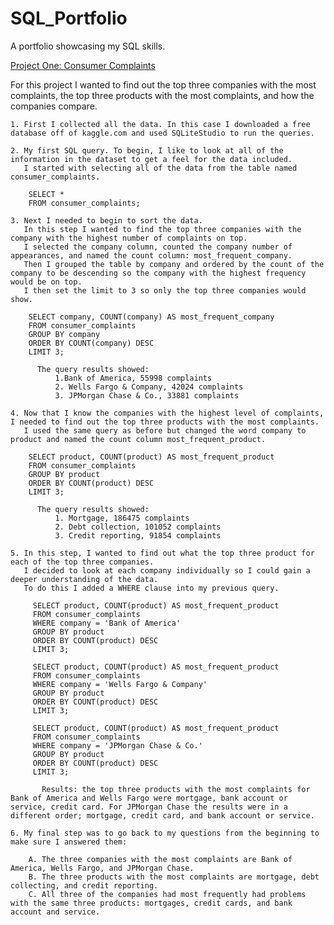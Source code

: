 # SQL_Portfolio
A portfolio showcasing my SQL skills.


[Project One: Consumer Complaints](https://github.com/Lorenasepp/Lorenasepp/blob/c99bf7c8eb438a18f1f3d4c94579a3020746c64c/SQL%20Portfolio)

  For this project I wanted to find out the top three companies with the most complaints, the top three products with the most complaints, and how the companies compare.
    
    1. First I collected all the data. In this case I downloaded a free database off of kaggle.com and used SQLiteStudio to run the queries.
    
    2. My first SQL query. To begin, I like to look at all of the information in the dataset to get a feel for the data included.
       I started with selecting all of the data from the table named consumer_complaints.
       
        SELECT *
        FROM consumer_complaints;

    3. Next I needed to begin to sort the data. 
       In this step I wanted to find the top three companies with the company with the highest number of complaints on top.
       I selected the company column, counted the company number of appearances, and named the count column: most_frequent_company. 
       Then I grouped the table by company and ordered by the count of the company to be descending so the company with the highest frequency would be on top.
       I then set the limit to 3 so only the top three companies would show. 
    
        SELECT company, COUNT(company) AS most_frequent_company
        FROM consumer_complaints
        GROUP BY company
        ORDER BY COUNT(company) DESC 
        LIMIT 3;

          The query results showed: 
              1.Bank of America, 55998 complaints
              2. Wells Fargo & Company, 42024 complaints
              3. JPMorgan Chase & Co., 33881 complaints

    4. Now that I know the companies with the highest level of complaints, I needed to find out the top three products with the most complaints.
       I used the same query as before but changed the word company to product and named the count column most_frequent_product. 

        SELECT product, COUNT(product) AS most_frequent_product
        FROM consumer_complaints
        GROUP BY product
        ORDER BY COUNT(product) DESC
        LIMIT 3; 

          The query results showed:
              1. Mortgage, 186475 complaints
              2. Debt collection, 101052 complaints
              3. Credit reporting, 91854 complaints

    5. In this step, I wanted to find out what the top three product for each of the top three companies. 
       I decided to look at each company individually so I could gain a deeper understanding of the data. 
       To do this I added a WHERE clause into my previous query.
        
         SELECT product, COUNT(product) AS most_frequent_product
         FROM consumer_complaints
         WHERE company = 'Bank of America'
         GROUP BY product
         ORDER BY COUNT(product) DESC
         LIMIT 3;

         SELECT product, COUNT(product) AS most_frequent_product
         FROM consumer_complaints
         WHERE company = 'Wells Fargo & Company'
         GROUP BY product
         ORDER BY COUNT(product) DESC
         LIMIT 3; 

         SELECT product, COUNT(product) AS most_frequent_product
         FROM consumer_complaints
         WHERE company = 'JPMorgan Chase & Co.'
         GROUP BY product
         ORDER BY COUNT(product) DESC
         LIMIT 3;

           Results: the top three products with the most complaints for Bank of America and Wells Fargo were mortgage, bank account or service, credit card. For JPMorgan Chase the results were in a different order; mortgage, credit card, and bank account or service.

    6. My final step was to go back to my questions from the beginning to make sure I answered them:

        A. The three companies with the most complaints are Bank of America, Wells Fargo, and JPMorgan Chase.
        B. The three products with the most complaints are mortgage, debt collecting, and credit reporting.
        C. All three of the companies had most frequently had problems with the same three products: mortgages, credit cards, and bank account and service.

